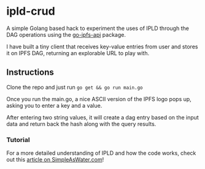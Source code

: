 # ipld-crud

A simple Golang based hack to experiment the uses of IPLD through the DAG operations using the [go-ipfs-api](https://github.com/ipfs/go-ipfs-api) package.

I have built a tiny client that receives key-value entries from user and stores it on IPFS DAG, returning an explorable URL to play with.

## Instructions

Clone the repo and just run `go get && go run main.go`

Once you run the main.go, a nice ASCII version of the IPFS logo pops up, asking you to enter a key and a value.

After entering two string values, it will create a dag entry based on the input data and return back the hash along with the query results.

### Tutorial

For a more detailed understanding of IPLD and how the code works, check out this [article on SimpleAsWater.com](https://simpleaswater.com/hands-on-ipld-tutorial-in-golang/)!
